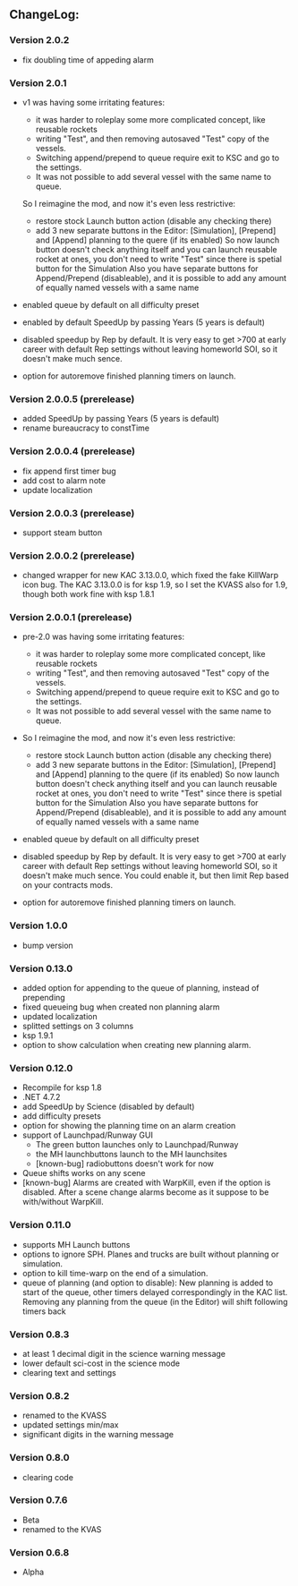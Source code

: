 ## ChangeLog:

### Version 2.0.2
 * fix doubling time of appeding alarm

### Version 2.0.1
 * v1 was having some irritating features:
     * it was harder to roleplay some more complicated concept, like reusable rockets
     * writing "Test", and then removing autosaved "Test" copy of the vessels.
     * Switching append/prepend to queue require exit to KSC and go to the settings.
     * It was not possible to add several vessel with the same name to queue.
     
   So I reimagine the mod, and now it's even less restrictive:
     * restore stock Launch button action (disable any checking there)
     * add 3 new separate buttons in the Editor: [Simulation], [Prepend] and [Append] planning to the quere (if its enabled)
   So now launch button doesn't check anything itself and you can launch reusable rocket at ones,
   you don't need to write "Test" since there is spetial button for the Simulation
   Also you have separate buttons for Append/Prepend (disableable), and it is possible to add any amount of equally named vessels with a same name
 * enabled queue by default on all difficulty preset
 * enabled by default SpeedUp by passing Years (5 years is default)
 * disabled speedup by Rep by default. 
   It is very easy to get >700 at early career with default Rep settings without leaving homeworld SOI, 
   so it doesn't make much sence.
 * option for autoremove finished planning timers on launch. 


### Version 2.0.0.5 (prerelease)
 * added SpeedUp by passing Years (5 years is default)
 * rename bureaucracy to constTime

### Version 2.0.0.4 (prerelease)
 * fix append first timer bug 
 * add cost to alarm note 
 * update localization

### Version 2.0.0.3 (prerelease)
 * support steam button

### Version 2.0.0.2 (prerelease)
 * changed wrapper for new KAC 3.13.0.0, which fixed the fake KillWarp icon bug.
   The KAC 3.13.0.0 is for ksp 1.9, so I set the KVASS also for 1.9, though both work fine with ksp 1.8.1

### Version 2.0.0.1 (prerelease)
 * pre-2.0 was having some irritating features:
     * it was harder to roleplay some more complicated concept, like reusable rockets
     * writing "Test", and then removing autosaved "Test" copy of the vessels.
     * Switching append/prepend to queue require exit to KSC and go to the settings.
     * It was not possible to add several vessel with the same name to queue.
     
 * So I reimagine the mod, and now it's even less restrictive:
     * restore stock Launch button action (disable any checking there)
     * add 3 new separate buttons in the Editor: [Simulation], [Prepend] and [Append] planning to the quere (if its enabled)
   So now launch button doesn't check anything itself and you can launch reusable rocket at ones,
   you don't need to write "Test" since there is spetial button for the Simulation
   Also you have separate buttons for Append/Prepend (disableable), and it is possible to add any amount of equally named vessels with a same name

 
 * enabled queue by default on all difficulty preset
 * disabled speedup by Rep by default. It is very easy to get >700 at early career with default Rep settings without leaving homeworld SOI, so it doesn't make much sence. You could enable it, but then limit Rep based on your contracts mods.
 * option for autoremove finished planning timers on launch. 

### Version 1.0.0
 * bump version

### Version 0.13.0
 * added option for appending to the queue of planning, instead of prepending
 * fixed queueing bug when created non planning alarm
 * updated localization 
 * splitted settings on 3 columns
 * ksp 1.9.1
 * option to show calculation when creating new planning alarm.
 
### Version 0.12.0
 * Recompile for ksp 1.8
 * .NET 4.7.2
 * add SpeedUp by Science (disabled by default)
 * add difficulty presets
 * option for showing the planning time on an alarm creation
 * support of Launchpad/Runway GUI
     * The green button launches only to Launchpad/Runway
     * the MH launchbuttons launch to the MH launchsites
     * [known-bug] radiobuttons doesn't work for now
 * Queue shifts works on any scene
 * [known-bug] Alarms are created with WarpKill, even if the option is disabled. 
   After a scene change alarms become as it suppose to be with/without WarpKill.
 
### Version 0.11.0
 * supports MH Launch buttons
 * options to ignore SPH. Planes and trucks are built without planning or simulation.
 * option to kill time-warp on the end of a simulation.
 * queue of planning (and option to disable):
   New planning is added to start of the queue, other timers delayed correspondingly in the KAC list. 
   Removing any planning from the queue (in the Editor) will shift following timers back

### Version 0.8.3
 * at least 1 decimal digit
   in the science warning message
 * lower default sci-cost in the science mode
 * clearing text and settings

### Version 0.8.2
 * renamed to the KVASS
 * updated settings min/max
 * significant digits in the warning message

### Version 0.8.0
 * clearing code

### Version 0.7.6
 * Beta
 * renamed to the KVAS

### Version 0.6.8
 * Alpha